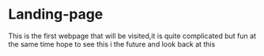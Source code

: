 # Landing-page
This is the first webpage that will be visited,it is quite complicated but fun at the same time hope to see this i the future and look back at this 